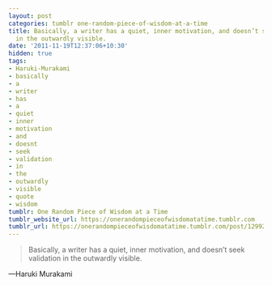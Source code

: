 ```yaml
---
layout: post
categories: tumblr one-random-piece-of-wisdom-at-a-time
title: Basically, a writer has a quiet, inner motivation, and doesn’t seek validation
  in the outwardly visible.
date: '2011-11-19T12:37:06+10:30'
hidden: true
tags:
- Haruki-Murakami
- basically
- a
- writer
- has
- a
- quiet
- inner
- motivation
- and
- doesnt
- seek
- validation
- in
- the
- outwardly
- visible
- quote
- wisdom
tumblr: One Random Piece of Wisdom at a Time
tumblr_website_url: https://onerandompieceofwisdomatatime.tumblr.com
tumblr_url: https://onerandompieceofwisdomatatime.tumblr.com/post/12992648907/basically-a-writer-has-a-quiet-inner
---
```

> Basically, a writer has a quiet, inner motivation, and doesn’t seek validation in the outwardly visible.

—Haruki Murakami

